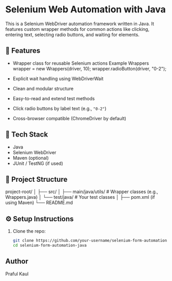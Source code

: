 # Selenium Web Automation with Java

This is a Selenium WebDriver automation framework written in Java. It features custom wrapper methods for common actions like clicking, entering text, selecting radio buttons, and waiting for elements.

## 🚀 Features

- Wrapper class for reusable Selenium actions
        Example
        Wrappers wrapper = new Wrappers(driver, 10);
        wrapper.radioButton(driver, "0-2");

- Explicit wait handling using WebDriverWait
- Clean and modular structure
- Easy-to-read and extend test methods
- Click radio buttons by label text (e.g., `"0-2"`)
- Cross-browser compatible (ChromeDriver by default)

## 🧰 Tech Stack

- Java
- Selenium WebDriver
- Maven (optional)
- JUnit / TestNG (if used)

## 📁 Project Structure
project-root/
│
├── src/
│ ├── main/java/utils/ # Wrapper classes (e.g., Wrappers.java)
│ └── test/java/ # Your test classes
│
├── pom.xml (if using Maven)
└── README.md
## ⚙️ Setup Instructions

1. Clone the repo:

   ```bash
   git clone https://github.com/your-username/selenium-form-automation-java.git
   cd selenium-form-automation-java

## Author
Praful Kaul
   

